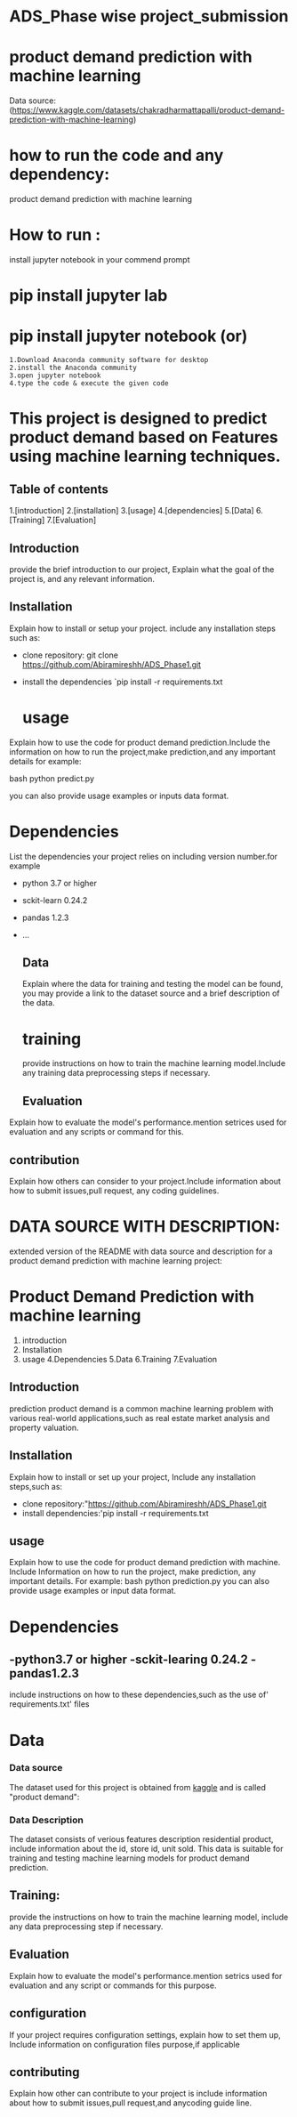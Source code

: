 # ADS_Phase wise project_submission
# product demand prediction with machine learning
Data source:(https://www.kaggle.com/datasets/chakradharmattapalli/product-demand-prediction-with-machine-learning)

# how to run the code and any dependency:
product demand prediction with machine learning

# How to run :
   install jupyter notebook in your commend prompt
# pip install jupyter lab
# pip install jupyter notebook (or)
    1.Download Anaconda community software for desktop 
    2.install the Anaconda community 
    3.open jupyter notebook 
    4.type the code & execute the given code

# This project is designed to predict product demand based on Features using machine learning techniques.

## Table of contents 

1.[introduction]
2.[installation]
3.[usage]
4.[dependencies]
5.[Data]
6.[Training]
7.[Evaluation]

## Introduction 

provide the brief introduction to our project, Explain what the goal of the project is, and any relevant information.
## Installation 
Explain how to install or setup your project. include any installation steps such as:
- clone repository: git clone https://github.com/Abiramireshh/ADS_Phase1.git
- install the dependencies `pip install  -r requirements.txt


  # usage
Explain how to use the code for product demand prediction.Include the information on how to run the project,make prediction,and any important details for example:

bash
python predict.py

you can also provide usage examples or inputs data format.


# Dependencies
List the dependencies your project relies on including version number.for example 
- python 3.7 or higher
- sckit-learn 0.24.2
- pandas 1.2.3
- ...

  ## Data
  Explain where the data for training and testing the model can be found, you may provide a link to the dataset source and a brief description of the data.

  # training
  provide  instructions on how to train the machine learning model.lnclude any training data preprocessing steps if necessary.

  ## Evaluation
Explain how to evaluate the model's performance.mention setrices used for evaluation and any scripts or command for this.
## contribution

Explain how others can consider to your project.Include information about how to submit issues,pull request, any coding guidelines.

# DATA SOURCE WITH DESCRIPTION:
 extended version of the README with data source and description for a product demand prediction with machine learning project:

 # Product Demand Prediction with machine learning 
 1. introduction
 2. Installation
 3. usage
 4.Dependencies
 5.Data
 6.Training
 7.Evaluation

## Introduction 
 prediction product demand is a common machine learning problem with various real-world applications,such as real estate market analysis and property valuation.

 ## Installation 

 Explain how to install or set up your project, Include any installation steps,such as:
 - clone repository:"https://github.com/Abiramireshh/ADS_Phase1.git
 - install dependencies:'pip install -r requirements.txt
 ## usage 
 Explain how to use the code  for product demand prediction with machine. Include Information on how to run the project, make prediction, any important details. For example:
 bash
python prediction.py
you can also provide usage examples or input data format.
# Dependencies
-python3.7 or higher
-sckit-learing 0.24.2
-pandas1.2.3
----
include instructions on how to these
dependencies,such as the use of' requirements.txt' files
# Data
### Data source 
 The dataset used for this project is obtained from [kaggle](https://www.kaggle.com/datasets/chakradharmattapalli/product-demand-prediction-with-machine-learning) and is called "product demand":
 ### Data Description
 The  dataset consists of verious  features description residential product, include information about the id, store id, unit sold. This data is suitable for training and testing machine learning models for product demand prediction.
 ## Training:
 
 provide the instructions on how to train the machine learning model, include any data preprocessing step if necessary.
 ## Evaluation

 Explain how to evaluate the model's performance.mention setrics used for evaluation and any script or commands for this purpose.

 ## configuration 

 If your project requires configuration settings, explain how to set them up, Include information on configuration files purpose,if applicable 

 ## contributing 
 Explain how other can contribute to your project is include information  about how to submit issues,pull request,and anycoding guide line.

  
  
